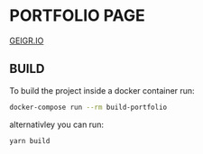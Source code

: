 # PORTFOLIO PAGE
[GEIGR.IO](https://geigr.io)

## BUILD
To build the project inside a docker container run:
```sh
docker-compose run --rm build-portfolio
```

alternativley you can run:
```sh
yarn build
```
